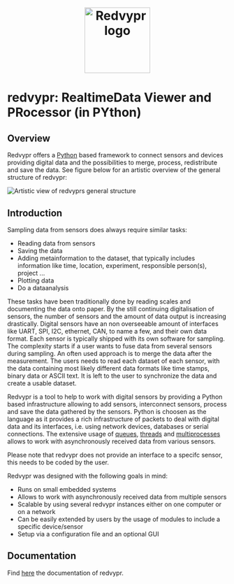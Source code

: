 
<h1 align="center"> <img src="doc/source/figures/logo_v03.1.png" alt="Redvypr logo" width="150"/></h1>


redvypr: RealtimeData Viewer and PRocessor (in PYthon)
======================================================

Overview
--------
Redvypr offers a [Python](https://www.python.org/) based framework to connect sensors and devices providing digital data and the possibilities to merge, process, redistribute and save the data. See figure below for an artistic overview of the general structure of redvypr:

![Artistic view of redvyprs general structure](doc/source/figures/redvypr_v02.png)

Introduction
------------


Sampling data from sensors does always require similar tasks:

- Reading data from sensors
- Saving the data 
- Adding metainformation to the dataset, that typically includes
  information like time, location, experiment, responsible person(s),
  project ...
- Plotting data
- Do a dataanalysis

These tasks have been traditionally done by reading scales and documenting the data onto
paper. By the still continuing digitalisation of sensors, the number
of sensors and the amount of data output is increasing drastically.
Digital sensors have an non overseeable amount of interfaces like
UART, SPI, I2C, ethernet, CAN, to name a few, and their own data
format. Each sensor is typically shipped with its own software for
sampling.
The complexity starts if a user wants to fuse data from several sensors during sampling. An often used approach is to merge the data after the measurement. The users needs to read each dataset of each sensor, with the data containing most likely different data formats like time stamps, binary data or ASCII text. It is left to the user to synchronize the data and create a usable dataset.


Redvypr is a tool to help to work with digital sensors by providing a
Python based infrastructure allowing to add sensors, interconnect
sensors, process and save the data gathered by the sensors. Python is
choosen as the language as it provides a rich infrastructure of
packets to deal with digital data and its interfaces, i.e. using
network devices, databases or serial connections. The extensive usage 
of [queues](https://docs.python.org/3/library/queue.html), [threads](https://docs.python.org/3/library/threading.html) and [multiprocesses](https://docs.python.org/3/library/multiprocessing.html) allows to work with asynchronously received data from
various sensors. 

Please note that redvypr does not provide an interface to a specifc sensor, this needs to be coded by the user.

Redvypr was designed with the following goals in mind:
- Runs on small embedded systems
- Allows to work with asynchronously received data from multiple sensors
- Scalable by using several redvypr instances either on one computer or on a network
- Can be easily extended by users by the usage of modules to include a specific device/sensor
- Setup via a configuration file and an optional GUI


Documentation
-------------
Find [here](https://redvypr.readthedocs.io) the documentation of redvypr.


